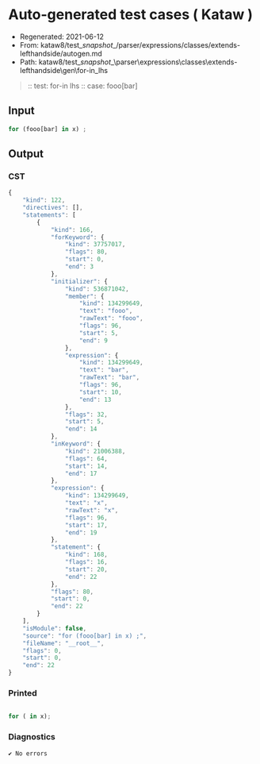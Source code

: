 # Auto-generated test cases ( Kataw )
- Regenerated: 2021-06-12
- From: kataw8/test\__snapshot__/parser/expressions/classes/extends-lefthandside/autogen.md
- Path: kataw8/test\__snapshot__\parser\expressions\classes\extends-lefthandside\gen\for-in_lhs
> :: test: for-in lhs
> :: case: fooo[bar]
## Input

`````js
for (fooo[bar] in x) ;
`````
## Output

### CST

```javascript
{
    "kind": 122,
    "directives": [],
    "statements": [
        {
            "kind": 166,
            "forKeyword": {
                "kind": 37757017,
                "flags": 80,
                "start": 0,
                "end": 3
            },
            "initializer": {
                "kind": 536871042,
                "member": {
                    "kind": 134299649,
                    "text": "fooo",
                    "rawText": "fooo",
                    "flags": 96,
                    "start": 5,
                    "end": 9
                },
                "expression": {
                    "kind": 134299649,
                    "text": "bar",
                    "rawText": "bar",
                    "flags": 96,
                    "start": 10,
                    "end": 13
                },
                "flags": 32,
                "start": 5,
                "end": 14
            },
            "inKeyword": {
                "kind": 21006388,
                "flags": 64,
                "start": 14,
                "end": 17
            },
            "expression": {
                "kind": 134299649,
                "text": "x",
                "rawText": "x",
                "flags": 96,
                "start": 17,
                "end": 19
            },
            "statement": {
                "kind": 168,
                "flags": 16,
                "start": 20,
                "end": 22
            },
            "flags": 80,
            "start": 0,
            "end": 22
        }
    ],
    "isModule": false,
    "source": "for (fooo[bar] in x) ;",
    "fileName": "__root__",
    "flags": 0,
    "start": 0,
    "end": 22
}
```

### Printed

```javascript

for ( in x);
```

### Diagnostics

```javascript
✔ No errors
```

